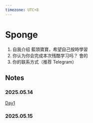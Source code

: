 ```yaml
---
timezone: UTC+8
---
```

# Sponge

1. 自我介绍   藍頭寶寶，希望自己按時學習
2. 你认为你会完成本次残酷学习吗？   會的
3. 你的联系方式（推荐 Telegram）

## Notes

<!-- Content_START -->

### 2025.05.14

[Day1](https://github.com/SpC242/EIP-7702-CoLearning/blob/main/Day1.md)

### 2025.05.15

<!-- Content_END -->
